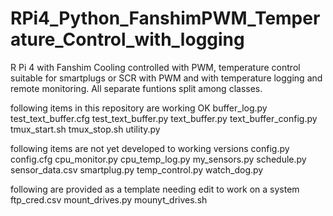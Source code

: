 # RPi4_Python_FanshimPWM_Temperature_Control_with_logging
R Pi 4 with Fanshim Cooling controlled with PWM, temperature control suitable for smartplugs or SCR with PWM and with temperature logging and remote monitoring.  All separate funtions split among classes.

following items in this repository are working OK
buffer_log.py
test_text_buffer.cfg
test_text_buffer.py
text_buffer.py
text_buffer_config.py
tmux_start.sh
tmux_stop.sh
utility.py

following items are not yet developed to working versions
config.py
config.cfg
cpu_monitor.py
cpu_temp_log.py
my_sensors.py
schedule.py
sensor_data.csv
smartplug.py
temp_control.py
watch_dog.py

following are provided as a template needing edit to work on a system
ftp_cred.csv
mount_drives.py
mounyt_drives.sh
